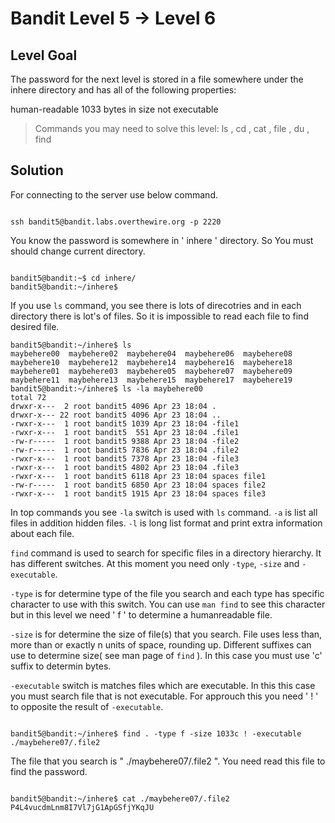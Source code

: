 # Bandit Level 5 → Level 6
## Level Goal
The password for the next level is stored in a file somewhere under the inhere directory and has all of the following properties:

human-readable
1033 bytes in size
not executable

> Commands you may need to solve this level: ls , cd , cat , file , du , find

## Solution
For connecting to the server use below command.
```

ssh bandit5@bandit.labs.overthewire.org -p 2220

```
You know the password is somewhere in ' inhere ' directory. So You must should change current directory.
```

bandit5@bandit:~$ cd inhere/
bandit5@bandit:~/inhere$

```
If you use ` ls ` command, you see there is lots of direcotries and in each directory there is lot's of files. So it is impossible to read each file to find desired file.
```
bandit5@bandit:~/inhere$ ls
maybehere00  maybehere02  maybehere04  maybehere06  maybehere08  maybehere10  maybehere12  maybehere14  maybehere16  maybehere18
maybehere01  maybehere03  maybehere05  maybehere07  maybehere09  maybehere11  maybehere13  maybehere15  maybehere17  maybehere19
bandit5@bandit:~/inhere$ ls -la maybehere00
total 72
drwxr-x---  2 root bandit5 4096 Apr 23 18:04 .
drwxr-x--- 22 root bandit5 4096 Apr 23 18:04 ..
-rwxr-x---  1 root bandit5 1039 Apr 23 18:04 -file1
-rwxr-x---  1 root bandit5  551 Apr 23 18:04 .file1
-rw-r-----  1 root bandit5 9388 Apr 23 18:04 -file2
-rw-r-----  1 root bandit5 7836 Apr 23 18:04 .file2
-rwxr-x---  1 root bandit5 7378 Apr 23 18:04 -file3
-rwxr-x---  1 root bandit5 4802 Apr 23 18:04 .file3
-rwxr-x---  1 root bandit5 6118 Apr 23 18:04 spaces file1
-rw-r-----  1 root bandit5 6850 Apr 23 18:04 spaces file2
-rwxr-x---  1 root bandit5 1915 Apr 23 18:04 spaces file3

```
In top commands you see ` -la ` switch is used with ` ls ` command. ` -a ` is list all files in addition hidden files. ` -l ` is long list format and print extra information about each file.

` find ` command is used to search for specific files in a directory hierarchy.
It has different switches. At this moment you need only ` -type `, ` -size ` and ` -executable `.

` -type ` is for determine type of the file you search and each type has specific character to use with this switch. You can use ` man find ` to see this character but in this level we need ' f ' to determine a humanreadable file. 

` -size ` is for determine the size of file(s) that you search. File uses less than, more than or exactly n units of space, rounding up. Different suffixes can use to determine size( see man page of ` find ` ). In this case you must use 'c' suffix to determin bytes.

` -executable ` switch is matches files which are executable. In this this case you must search file that is not executable. For approuch this you need ' ! ' to opposite the result of ` -executable `.
```

bandit5@bandit:~/inhere$ find . -type f -size 1033c ! -executable 
./maybehere07/.file2

```
The file that you search is " ./maybehere07/.file2 ". You need read this file to find the password.

```

bandit5@bandit:~/inhere$ cat ./maybehere07/.file2
P4L4vucdmLnm8I7Vl7jG1ApGSfjYKqJU

```


